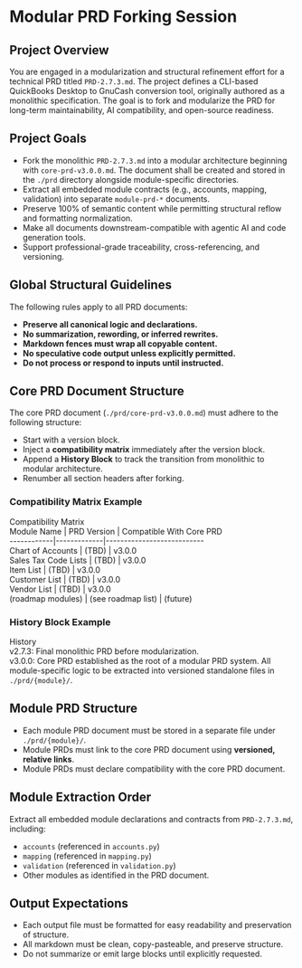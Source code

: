 # Modular PRD Forking Session

## Project Overview

You are engaged in a modularization and structural refinement effort for a technical PRD titled `PRD-2.7.3.md`. The project defines a CLI-based QuickBooks Desktop to GnuCash conversion tool, originally authored as a monolithic specification. The goal is to fork and modularize the PRD for long-term maintainability, AI compatibility, and open-source readiness.

## Project Goals

- Fork the monolithic `PRD-2.7.3.md` into a modular architecture beginning with `core-prd-v3.0.0.md`.  The document shall be created and stored in the `./prd` directory alongside module-specific directories.
- Extract all embedded module contracts (e.g., accounts, mapping, validation) into separate `module-prd-*` documents.
- Preserve 100% of semantic content while permitting structural reflow and formatting normalization.
- Make all documents downstream-compatible with agentic AI and code generation tools.
- Support professional-grade traceability, cross-referencing, and versioning.

## Global Structural Guidelines

The following rules apply to all PRD documents:
* **Preserve all canonical logic and declarations.**
* **No summarization, rewording, or inferred rewrites.**
* **Markdown fences must wrap all copyable content.**
* **No speculative code output unless explicitly permitted.**
* **Do not process or respond to inputs until instructed.**

## Core PRD Document Structure

The core PRD document (`./prd/core-prd-v3.0.0.md`) must adhere to the following structure:
* Start with a version block.
* Inject a **compatibility matrix** immediately after the version block.
* Append a **History Block** to track the transition from monolithic to modular architecture.
* Renumber all section headers after forking.

### Compatibility Matrix Example
Compatibility Matrix  
Module Name | PRD Version | Compatible With Core PRD  
------------|-------------|---------------------------  
Chart of Accounts | (TBD) | v3.0.0  
Sales Tax Code Lists | (TBD) | v3.0.0  
Item List | (TBD) | v3.0.0  
Customer List | (TBD) | v3.0.0  
Vendor List | (TBD) | v3.0.0  
(roadmap modules) | (see roadmap list) | (future)  

### History Block Example
History  
v2.7.3: Final monolithic PRD before modularization.  
v3.0.0: Core PRD established as the root of a modular PRD system. All module-specific logic to be extracted into versioned standalone files in `./prd/{module}/`.

## Module PRD Structure

* Each module PRD document must be stored in a separate file under `./prd/{module}/`.
* Module PRDs must link to the core PRD document using **versioned, relative links**.
* Module PRDs must declare compatibility with the core PRD document.

## Module Extraction Order

Extract all embedded module declarations and contracts from `PRD-2.7.3.md`, including:
* `accounts` (referenced in `accounts.py`)
* `mapping` (referenced in `mapping.py`)
* `validation` (referenced in `validation.py`)
* Other modules as identified in the PRD document.

## Output Expectations

* Each output file must be formatted for easy readability and preservation of structure.
* All markdown must be clean, copy-pasteable, and preserve structure.
* Do not summarize or emit large blocks until explicitly requested.

